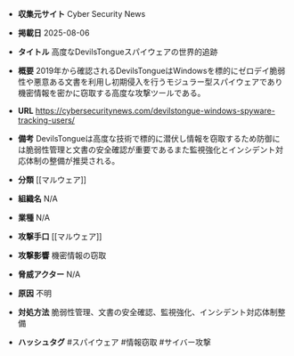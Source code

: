 - **収集元サイト**
Cyber Security News

- **掲載日**
2025-08-06

- **タイトル**
高度なDevilsTongueスパイウェアの世界的追跡

- **概要**
2019年から確認されるDevilsTongueはWindowsを標的にゼロデイ脆弱性や悪意ある文書を利用し初期侵入を行うモジュラー型スパイウェアであり機密情報を密かに窃取する高度な攻撃ツールである。

- **URL**
https://cybersecuritynews.com/devilstongue-windows-spyware-tracking-users/

- **備考**
DevilsTongueは高度な技術で標的に潜伏し情報を窃取するため防御には脆弱性管理と文書の安全確認が重要であるまた監視強化とインシデント対応体制の整備が推奨される。

- **分類**
[[マルウェア]]

- **組織名**
N/A

- **業種**
N/A

- **攻撃手口**
[[マルウェア]]

- **攻撃影響**
機密情報の窃取

- **脅威アクター**
N/A

- **原因**
不明

- **対処方法**
脆弱性管理、文書の安全確認、監視強化、インシデント対応体制整備

- **ハッシュタグ**
#スパイウェア #情報窃取 #サイバー攻撃
